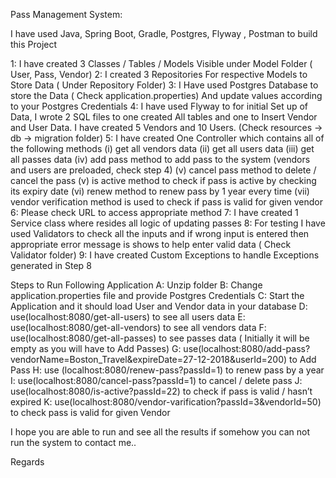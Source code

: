 Pass Management System:

I have used Java, Spring Boot, Gradle, Postgres, Flyway , Postman to build this Project

1: I have created 3 Classes / Tables / Models Visible under Model Folder ( User, Pass, Vendor)
2: I created 3 Repositories For respective Models to Store Data ( Under Repository Folder)
3: I Have used Postgres Database to store the Data ( Check application.properties) And update values according to your Postgres Credentials 
4: I have used Flyway to for initial Set up of Data, I wrote 2 SQL files to one created All tables and one to Insert Vendor and User Data. I have created 5 Vendors and 10 Users. (Check resources -> db -> migration folder)
5: I have created One Controller which contains all of the following methods 
	(i) get all vendors data 
	(ii) get all users data 
	(iii) get all passes data
	(iv) add pass method to add pass to the system (vendors and users are preloaded, check step 4)
	(v) cancel pass method to delete / cancel the pass 
	(v) is active method to check if pass is active by checking its expiry date 
	(vi) renew method to renew pass by 1 year every time 
	(vii) vendor verification method is used to check if pass is valid for given vendor
6: Please check URL to access appropriate method 
7: I have created 1 Service class where resides all logic of updating passes
8: For testing I have used Validators to check all the inputs and if wrong input is entered then appropriate error message is  shows to help enter valid data ( Check Validator folder)
9: I have created Custom Exceptions to handle Exceptions generated in Step 8

Steps to Run Following Application
A: Unzip folder 
B: Change application.properties file and provide Postgres Credentials 
C: Start the Application and it should load User and Vendor data in your database 
D: use(localhost:8080/get-all-users) to see all users data 
E: use(localhost:8080/get-all-vendors) to see all vendors data
F: use(localhost:8080/get-all-passes) to see passes data ( Initially it will be empty as you will have to Add Passes)
G: use(localhost:8080/add-pass?vendorName=Boston_Travel&expireDate=27-12-2018&userId=200) to Add Pass 
H: use (localhost:8080/renew-pass?passId=1) to renew pass by a year 
I: use(localhost:8080/cancel-pass?passId=1) to cancel / delete pass
J: use(localhost:8080/is-active?passId=22) to check if pass is valid / hasn’t expired
K: use(localhost:8080/vendor-varification?passId=3&vendorId=50) to check pass is valid for given Vendor 

I hope you are able to run and see all the results if somehow you can not run the system to contact me.. 

Regards
